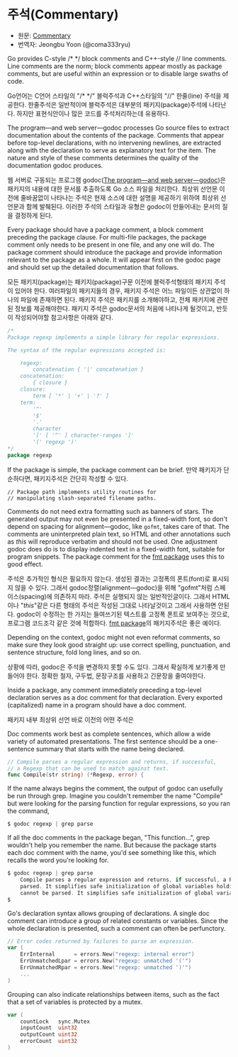 # 주석(Commentary)

* 원문: [Commentary](https://golang.org/doc/effective_go.html#commentary)
* 번역자: Jeongbu Yoon (@coma333ryu)

Go provides C-style /* */ block comments and C++-style // line comments. Line comments are the norm; block comments appear mostly as package comments, but are useful within an expression or to disable large swaths of code.

Go언어는 C언어 스타일의 "/* */" 블럭주석과 C++스타일의 "//" 한줄(line) 주석을 제공한다. 한줄주석은 일반적이며 블럭주석은 대부분의 패키지(package)주석에 나타난다. 하지만 표현식안이나 많은 코드를 주석처리하는데 유용하다.

The program—and web server—godoc processes Go source files to extract documentation about the contents of the package. Comments that appear before top-level declarations, with no intervening newlines, are extracted along with the declaration to serve as explanatory text for the item. The nature and style of these comments determines the quality of the documentation godoc produces.

웹 서버로 구동되는 프로그램 godoc([The program—and web server—godoc](https://godoc.org/golang.org/x/tools/cmd/godoc))은 패키지의 내용에 대한 문서를 추출하도록 Go 소스 파일을 처리한다. 최상위 선언문 이전에 줄바꿈없이 나타나는 주석은 현재 소스에 대한 설명을 제공하기 위하여 최상위 선언문과 함께 발췌된다. 이러한 주석의 스타일과 유형은 godoc이 만들어내는 문서의 질을 결정하게 된다.

Every package should have a package comment, a block comment preceding the package clause. For multi-file packages, the package comment only needs to be present in one file, and any one will do. The package comment should introduce the package and provide information relevant to the package as a whole. It will appear first on the godoc page and should set up the detailed documentation that follows.

모든 패키지(package)는 패키지(package)구문 이전에 블럭주석형태의 패키지 주석이 있어야 한다. 여러파일의 패키지들의 경우, 패키지 주석은 어느 파일이든 상관없이 하나의 파일에 존재하면 된다. 패키지 주석은 패키지를 소개해야하고, 전체 패키지에 관련된 정보를 제공해야한다. 패키지 주석은 godoc문서의 처음에 나타나게 될것이고, 반듯이 작성되어야할 참고사항은 아래와 같다.

```go
/*
Package regexp implements a simple library for regular expressions.

The syntax of the regular expressions accepted is:

    regexp:
        concatenation { '|' concatenation }
    concatenation:
        { closure }
    closure:
        term [ '*' | '+' | '?' ]
    term:
        '^'
        '$'
        '.'
        character
        '[' [ '^' ] character-ranges ']'
        '(' regexp ')'
*/
package regexp
```

If the package is simple, the package comment can be brief.
만약 패키지가 단순하다면, 패키지주석은 간단히 작성할 수 있다.

```
// Package path implements utility routines for
// manipulating slash-separated filename paths.
```

Comments do not need extra formatting such as banners of stars. The generated output may not even be presented in a fixed-width font, so don't depend on spacing for alignment—godoc, like `gofmt`, takes care of that. The comments are uninterpreted plain text, so HTML and other annotations such as _this_ will reproduce verbatim and should not be used. One adjustment godoc does do is to display indented text in a fixed-width font, suitable for program snippets. The package comment for the [fmt package](https://golang.org/pkg/fmt/) uses this to good effect.

주석은 추가적인 형식은 필요하지 않는다. 생성된 결과는 고정폭의 폰트(font)로 표시되지 않을 수 있다. 그래서 godoc정렬(alignment—godoc)을 위해 "gofmt"처럼 스페이스(spacing)에 의존하지 마라. 주석은 실행되지 않는 일반적인글이다. 그래서 HTML이나 "_this_"같은 다른 형태의 주석은 작성된 그대로 나타날것이고 그래서 사용하면 안된다. godoc이 수정하는 한 가지는 들여쓰기된 텍스트를 고정폭 폰트로 보여주는 것으로, 프로그램 코드조각 같은 것에 적합하다.
[fmt package](https://golang.org/pkg/fmt/)의 패키지주석은 좋은 예이다.

Depending on the context, godoc might not even reformat comments, so make sure they look good straight up: use correct spelling, punctuation, and sentence structure, fold long lines, and so on.

상황에 따라, godoc은 주석을 변경하지 못할 수도 있다. 그래서 확실하게 보기좋게 만들어야 한다. 정확한 철자, 구두법, 문장구조를 사용하고 긴문장을 줄여야한다.

Inside a package, any comment immediately preceding a top-level declaration serves as a doc comment for that declaration. Every exported (capitalized) name in a program should have a doc comment.

패키지 내부 최상위 선언 바로 이전의 어떤 주석은 

Doc comments work best as complete sentences, which allow a wide variety of automated presentations. The first sentence should be a one-sentence summary that starts with the name being declared.

```go
// Compile parses a regular expression and returns, if successful,
// a Regexp that can be used to match against text.
func Compile(str string) (*Regexp, error) {
```

If the name always begins the comment, the output of godoc can usefully be run through grep. Imagine you couldn't remember the name "Compile" but were looking for the parsing function for regular expressions, so you ran the command,

```go
$ godoc regexp | grep parse
```

If all the doc comments in the package began, "This function...", grep wouldn't help you remember the name. But because the package starts each doc comment with the name, you'd see something like this, which recalls the word you're looking for.

```go
$ godoc regexp | grep parse
    Compile parses a regular expression and returns, if successful, a Regexp
    parsed. It simplifies safe initialization of global variables holding
    cannot be parsed. It simplifies safe initialization of global variables
$
```

Go's declaration syntax allows grouping of declarations. A single doc comment can introduce a group of related constants or variables. Since the whole declaration is presented, such a comment can often be perfunctory.

```go
// Error codes returned by failures to parse an expression.
var (
    ErrInternal      = errors.New("regexp: internal error")
    ErrUnmatchedLpar = errors.New("regexp: unmatched '('")
    ErrUnmatchedRpar = errors.New("regexp: unmatched ')'")
    ...
)
```

Grouping can also indicate relationships between items, such as the fact that a set of variables is protected by a mutex.

```go
var (
    countLock   sync.Mutex
    inputCount  uint32
    outputCount uint32
    errorCount  uint32
)
```
